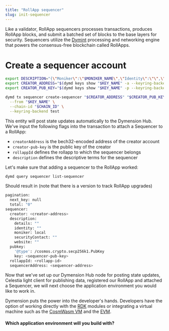 ```yaml
---
title: "RollApp sequencer"
slug: init-sequencer
---
```


Like a validator, RollApp sequencers processes transactions, produces RollApp blocks, and submit a batched set of blocks to the base layers for security. Sequencers utilize the [Dymint](https://github.com/dymensionxyz/dymint) processing and networking engine that powers the consensus-free blockchain called RollApps.

# Create a sequencer account

```bash
export DESCRIPTION="{\"Moniker\":\"$MONIKER_NAME\",\"Identity\":\"\",\"Website\":\"\",\"SecurityContact\":\"\",\"Details\":\"\"}";
export CREATOR_ADDRESS="$(dymd keys show "$KEY_NAME" -a --keyring-backend test)"
export CREATOR_PUB_KEY="$(dymd keys show "$KEY_NAME" -p --keyring-backend test)"

dymd tx sequencer create-sequencer "$CREATOR_ADDRESS" "$CREATOR_PUB_KEY" "$ROLLAPP_ID" "$DESCRIPTION" \
  --from "$KEY_NAME" \
  --chain-id "$CHAIN_ID" \
  --keyring-backend test
```

This entity will post state updates automatically to the Dymension Hub. We've input the following flags into the transaction to attach a Sequencer to a RollApp:

-   `creatorAddress` is the bech32-encoded address of the creator account
-   `creator-pub-key` is the public key of the creator
-   `rollappId` defines the rollapp to which the sequencer belongs
-   `description` defines the descriptive terms for the sequencer

Let's make sure that adding a sequencer to the RollApp worked:

```bash
dymd query sequencer list-sequencer
```

Should result in (note that there is a version to track RollApp upgrades)

```bash
pagination:
  next_key: null
  total: "0"
sequencer:
  creator: <creator-address>
  description:
    details: ""
    identity: ""
    moniker: local
    securityContact: ""
    website: ""
  pubkey:
    '@type': /cosmos.crypto.secp256k1.PubKey
    key: <sequencer-pub-key>
  rollappId: <rollapp-id>
  sequencerAddress: <sequencer-address>
```

Now that we've set up our Dymension Hub node for posting state updates, Celestia light client for publishing data, registered our RollApp and attached a Sequencer, we will next choose the application environment you would like to work in.

Dymension puts the power into the developer's hands. Developers have the option of working directly with the [RDK](/docs/developers/build/rdk/setup.md) modules or integrating a virtual machine such as the [CosmWasm VM](/docs/developers/build/cosmwasm/setup.md) and the [EVM](/docs/developers/build/evm/setup.md).

#### Which application environment will you build with?
